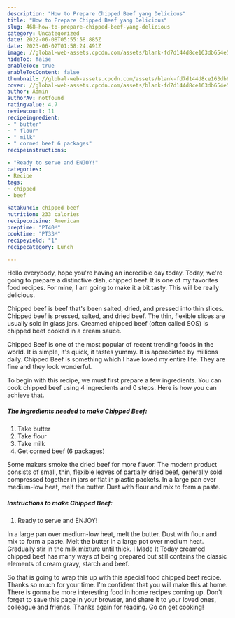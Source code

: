 ```yaml
---
description: "How to Prepare Chipped Beef yang Delicious"
title: "How to Prepare Chipped Beef yang Delicious"
slug: 468-how-to-prepare-chipped-beef-yang-delicious
category: Uncategorized
date: 2022-06-08T05:55:58.885Z
date: 2023-06-02T01:58:24.491Z
image: //global-web-assets.cpcdn.com/assets/blank-fd7d144d8ce163db654e5a02c40b08a2775adb7897d16e4062681dc7e1b2800f.png
hideToc: false
enableToc: true
enableTocContent: false
thumbnail: //global-web-assets.cpcdn.com/assets/blank-fd7d144d8ce163db654e5a02c40b08a2775adb7897d16e4062681dc7e1b2800f.png
cover: //global-web-assets.cpcdn.com/assets/blank-fd7d144d8ce163db654e5a02c40b08a2775adb7897d16e4062681dc7e1b2800f.png
author: Admin
authorAv: notfound
ratingvalue: 4.7
reviewcount: 11
recipeingredient:
- " butter"
- " flour"
- " milk"
- " corned beef 6 packages"
recipeinstructions:

- "Ready to serve and ENJOY!"
categories:
- Recipe
tags:
- chipped
- beef

katakunci: chipped beef 
nutrition: 233 calories
recipecuisine: American
preptime: "PT40M"
cooktime: "PT33M"
recipeyield: "1"
recipecategory: Lunch

---
```



Hello everybody, hope you're having an incredible day today. Today, we're going to prepare a distinctive dish, chipped beef. It is one of my favorites food recipes. For mine, I am going to make it a bit tasty. This will be really delicious.

Chipped beef is beef that&#39;s been salted, dried, and pressed into thin slices. Chipped beef is pressed, salted, and dried beef. The thin, flexible slices are usually sold in glass jars. Creamed chipped beef (often called SOS) is chipped beef cooked in a cream sauce.

Chipped Beef is one of the most popular of recent trending foods in the world. It is simple, it's quick, it tastes yummy. It is appreciated by millions daily. Chipped Beef is something which I have loved my entire life. They are fine and they look wonderful.


To begin with this recipe, we must first prepare a few ingredients. You can cook chipped beef using 4 ingredients and 0 steps. Here is how you can achieve that.

<!--inarticleads1-->

##### The ingredients needed to make Chipped Beef:

1. Take  butter
1. Take  flour
1. Take  milk
1. Get  corned beef (6 packages)


Some makers smoke the dried beef for more flavor. The modern product consists of small, thin, flexible leaves of partially dried beef, generally sold compressed together in jars or flat in plastic packets. In a large pan over medium-low heat, melt the butter. Dust with flour and mix to form a paste. 

<!--inarticleads2-->

##### Instructions to make Chipped Beef:


1. Ready to serve and ENJOY!

In a large pan over medium-low heat, melt the butter. Dust with flour and mix to form a paste. Melt the butter in a large pot over medium heat. Gradually stir in the milk mixture until thick. I Made It Today creamed chipped beef has many ways of being prepared but still contains the classic elements of cream gravy, starch and beef. 

So that is going to wrap this up with this special food chipped beef recipe. Thanks so much for your time. I'm confident that you will make this at home. There is gonna be more interesting food in home recipes coming up. Don't forget to save this page in your browser, and share it to your loved ones, colleague and friends. Thanks again for reading. Go on get cooking!
